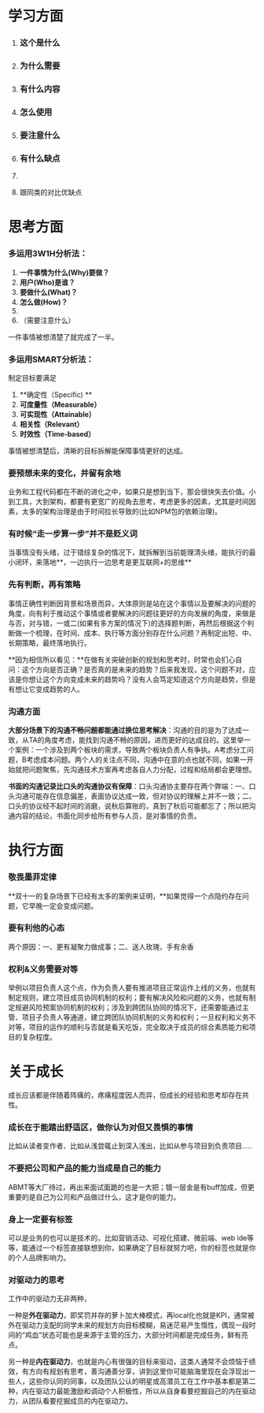 # 学习方面

1. ### 这个是什么

2. ### 为什么需要

3. ### 有什么内容

4. ### 怎么使用

5. ### 要注意什么

6. ### 有什么缺点

7. 

8. 跟同类的对比优缺点

# 思考方面

### **多运用3W1H分析法：**

1. **一件事情为什么(Why)要做？**
2. **用户(Who)是谁？**
3. **要做什么(What)？**
4. **怎么做(How)？**
5. 
6. （需要注意什么）

一件事情被想清楚了就完成了一半。

### **多运用SMART分析法**：

制定目标要满足

1. **确定性（Specific) **
2. **可度量性（Measurable）**
3. **可实现性（Attainable）**
4. **相关性（Relevant）**
5. **时效性（Time-based）**

事情被想清楚后，清晰的目标拆解能保障事情更好的达成。

### **要预想未来的变化，并留有余地**

业务和工程代码都在不断的进化之中，如果只是想到当下，那会很快失去价值。小到工具，大到架构，都要有更宽广的视角去思考，考虑更多的因素，尤其是时间因素，太多的架构治理是由于时间拉长导致的(比如NPM包的依赖治理)。

### **有时候“走一步算一步”并不是贬义词**

当事情没有头绪，过于错综复杂的情况下，就拆解到当前能理清头绪，能执行的最小闭环，来落地**，一边执行一边思考是更互联网+的思维**

### **先有判断，再有策略**

事情正确性判断因背景和场景而异，大体原则是站在这个事情以及要解决的问题的角度，向有利于推动这个事情或者要解决的问题往更好的方向发展的角度，来做是与否，对与错，一或二(如果有多方案的情况下)的选择题判断，再然后根据这个判断做一个梳理，在时间、成本、执行等方面分别存在什么问题？再制定出短、中、长期策略，最终落地执行。

**因为相信所以看见：**在做有关突破创新的规划和思考时，时常也会扪心自问：这个方向是否正确？是否真的是未来的趋势？后来我发现，这个问题不对，应该是你想让这个方向变成未来的趋势吗？没有人会笃定知道这个方向是趋势，但是有想让它变成趋势的人。

### 沟通方面

**大部分场景下的沟通不畅问题都能通过换位思考解决**：沟通的目的是为了达成一致，从TA的角度考虑，能找到沟通不畅的原因，进而更好的达成目的。这里举一个案例：一个涉及到两个板块的需求，导致两个板块负责人有争执。A考虑分工问题，B考虑成本问题。两个人的关注点不同，沟通中在意的点也就不同，如果一开始就把问题聚焦，先沟通技术方案再考虑各自人力分配，过程和结局都会更理想。

**书面的沟通记录比口头的沟通协议有保障**：口头沟通协主要存在两个弊端：一、口头沟通可能存在信息偏差，表面协议达成一致，但对协议的理解上并不一致；二、口头的协议经不起时间的消磨，说秋后算账的，真到了秋后可能都忘了；所以把沟通内容的结论，书面化同步给所有参与人员，是对事情的负责。

# 执行方面

### **敬畏墨菲定律**

**双十一的复杂场景下已经有太多的案例来证明，**如果觉得一个点隐约存在问题，它早晚一定会变成问题。

### **要有利他的心态**

两个原因：一、更有凝聚力做成事；二、送人玫瑰，手有余香

### **权利&义务需要对等**

举例以项目负责人这个点，作为负责人要有推进项目正常运作上线的义务，也就有制定规则，建立项目成员协同机制的权利；要有解决风险和问题的义务，也就有制定规避风险预案协同机制的权利；涉及到跨团队协同的情况下，还需要能通过主管、项目子负责人等通道，建立跨团队协同机制的义务和权利；一旦权利和义务不对等，项目的运作的顺利与否就是看天吃饭，完全取决于成员的综合素质能力和项目的复杂程度。

# 关于成长

成长应该都是伴随着阵痛的，疼痛程度因人而异，但成长的经验和思考却存在共性。

### **成长在于能踏出舒适区，做你认为对但又畏惧的事情**

比如从读者变作者、比如从浅尝辄止到深入浅出，比如从参与项目到负责项目.....

### **不要把公司和产品的能力当成是自己的能力**

ABMT等大厂待过，再出来面试面跪的也是一大把；镀一层金是有buff加成，但更重要的是自己为公司和产品做过什么，这才是你的能力。

### **身上一定要有标签**

可以是业务的也可以是技术的，比如营销活动、可视化搭建、微前端、web ide等等，能通过一个标签直接联想到你，如果确定了目标就努力吧，你的标签也就是你的个人品牌影响力。

### **对驱动力的思考**

工作中的驱动力无非两种，

一种是**外在驱动力**，即奖罚并存的萝卜加大棒模式，再local化也就是KPI，通常被外在驱动力支配的同学未来的规划方向目标模糊，易迷茫易产生惰性，偶现一段时间的“鸡血”状态可能也是来源于主管的压力，大部分时间都是完成任务，鲜有亮点。

另一种是**内在驱动力**，也就是内心有很强的目标来驱动，这类人通常不会烦恼于绩效，有方向有规划有思考，善沟通善分享，讲到这里你可能脑海里现在会浮现出一些人，这些你认同的同事，以及团队公认的明星或高潜员工在工作中基本都是第二种，内在驱动力最能激励和调动个人积极性，所以从自身看要挖掘自己的内在驱动力，从团队看要挖掘成员的内在驱动力。
